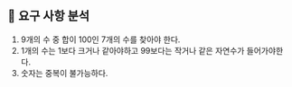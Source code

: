 ## 🐧 요구 사항 분석

1. 9개의 수 중 합이 100인 7개의 수를 찾아야 한다.
2. 1개의 수는 1보다 크거나 같아야하고 99보다는 작거나 같은 자연수가 들어가야한다.
3. 숫자는 중복이 불가능하다.
